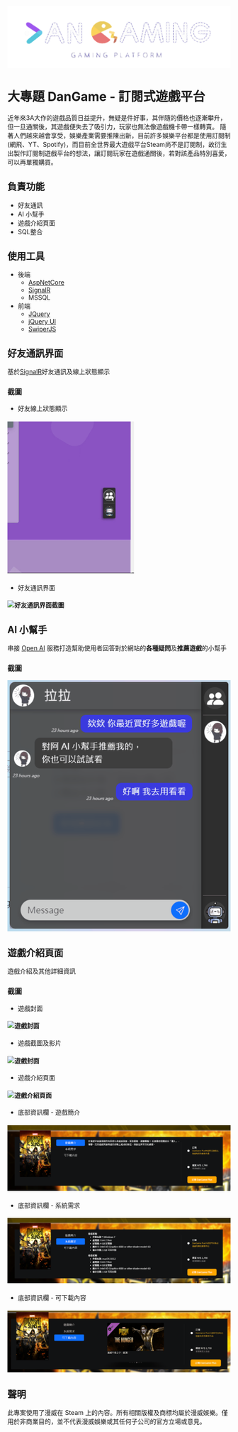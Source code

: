 ![DanGame LOGO](https://github.com/Leo890728/project-images/blob/main/DanGame/logo-hw.png?raw=true)
# 大專題 DanGame - 訂閱式遊戲平台
近年來3A大作的遊戲品質日益提升，無疑是件好事，其伴隨的價格也逐漸攀升，但一旦通關後，其遊戲便失去了吸引力，玩家也無法像遊戲機卡帶一樣轉賣。
隨著人們越來越會享受，娛樂產業需要推陳出新，目前許多娛樂平台都是使用訂閱制(網飛、YT、Spotify)，而目前全世界最大遊戲平台Steam尚不是訂閱制，故衍生出製作訂閱制遊戲平台的想法，讓訂閱玩家在遊戲通關後，若對該產品特別喜愛，可以再單獨購買。

## 負責功能
- 好友通訊
- AI 小幫手
- 遊戲介紹頁面
- SQL整合

## 使用工具
- 後端
  - [AspNetCore](https://github.com/dotnet/aspnetcore)
  - [SignalR](https://github.com/SignalR/SignalR)
  - MSSQL
- 前端
  - [JQuery](https://jquery.com/)
  - [jQuery UI](https://jqueryui.com/)
  - [SwiperJS](https://swiperjs.com/)

## 好友通訊界面

基於[SignalR](https://github.com/SignalR/SignalR)好友通訊及線上狀態顯示

### 截圖
- 好友線上狀態顯示
#### <img src="https://github.com/Leo890728/project-images/blob/main/DanGame/%E5%81%B4%E9%82%8A%E6%B0%A3%E6%B3%A1%E5%8F%8A%E7%B7%9A%E4%B8%8A%E7%8B%80%E6%85%8B%E9%A1%AF%E7%A4%BA.gif" width="286" height="342">

- 好友通訊界面
#### ![好友通訊界面截圖](https://github.com/Leo890728/project-images/blob/main/DanGame/%E9%80%9A%E8%A8%8A%E4%BB%8B%E9%9D%A2.png)

## AI 小幫手

串接 [Open AI](https://openai.com/) 服務打造幫助使用者回答對於網站的**各種疑問**及**推薦遊戲**的小幫手

### 截圖
![AI 小幫手截圖](https://github.com/Leo890728/project-images/blob/main/DanGame/AI%E5%B0%8F%E5%B9%AB%E6%89%8B.gif?raw=true)

## 遊戲介紹頁面

遊戲介紹及其他詳細資訊

### 截圖

- 遊戲封面
#### ![遊戲封面](https://github.com/Leo890728/project-images/blob/main/DanGame/%E9%81%8A%E6%88%B2%E4%BB%8B%E7%B4%B9%E9%A0%81%E9%9D%A2-%E9%81%8A%E6%88%B2%E5%B0%81%E9%9D%A2.gif)

- 遊戲截圖及影片
#### ![遊戲封面](https://github.com/Leo890728/project-images/blob/main/DanGame/%E9%81%8A%E6%88%B2%E4%BB%8B%E7%B4%B9%E9%A0%81%E9%9D%A2-%E9%81%8A%E6%88%B2%E6%88%AA%E5%9C%96%E5%8F%8A%E5%BD%B1%E7%89%87.gif?raw=true)

- 遊戲介紹頁面
#### ![遊戲介紹頁面](https://github.com/Leo890728/project-images/blob/main/DanGame/%E9%81%8A%E6%88%B2%E4%BB%8B%E7%B4%B9%E9%A0%81%E9%9D%A2.gif)

- 底部資訊欄 - 遊戲簡介
#### ![底部資訊欄 - 遊戲簡介](https://github.com/Leo890728/project-images/blob/main/DanGame/%E9%81%8A%E6%88%B2%E4%BB%8B%E7%B4%B9%E9%A0%81%E9%9D%A2-%E9%81%8A%E6%88%B2%E7%B0%A1%E4%BB%8B.png)

- 底部資訊欄 - 系統需求
#### ![底部資訊欄 - 系統需求](https://github.com/Leo890728/project-images/blob/main/DanGame/%E9%81%8A%E6%88%B2%E4%BB%8B%E7%B4%B9%E9%A0%81%E9%9D%A2-%E7%B3%BB%E7%B5%B1%E9%9C%80%E6%B1%82.png)

- 底部資訊欄 - 可下載內容
#### ![底部資訊欄 - 可下載內容](https://github.com/Leo890728/project-images/blob/main/DanGame/%E9%81%8A%E6%88%B2%E4%BB%8B%E7%B4%B9%E9%A0%81%E9%9D%A2-%E5%8F%AF%E4%B8%8B%E8%BC%89%E5%85%A7%E5%AE%B9.gif)


## 聲明
此專案使用了漫威在 Steam 上的內容。所有相關版權及商標均屬於漫威娛樂。僅用於非商業目的，並不代表漫威娛樂或其任何子公司的官方立場或意見。
